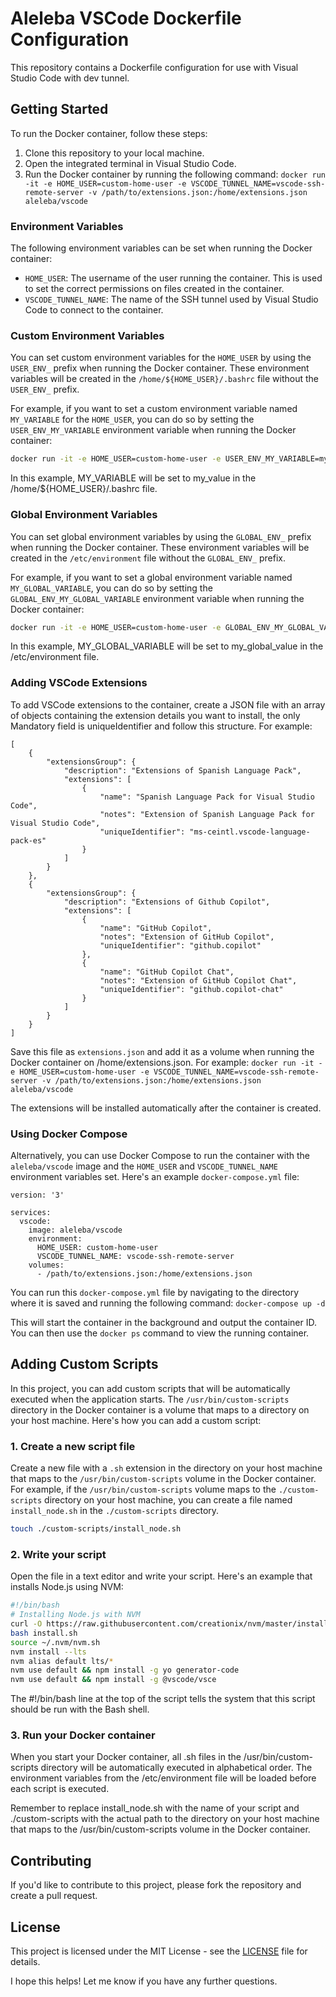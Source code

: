 # Aleleba VSCode Dockerfile Configuration

This repository contains a Dockerfile configuration for use with Visual Studio Code with dev tunnel.

## Getting Started

To run the Docker container, follow these steps:

1. Clone this repository to your local machine.
2. Open the integrated terminal in Visual Studio Code.
3. Run the Docker container by running the following command: `docker run -it -e HOME_USER=custom-home-user -e VSCODE_TUNNEL_NAME=vscode-ssh-remote-server -v /path/to/extensions.json:/home/extensions.json aleleba/vscode`

### Environment Variables

The following environment variables can be set when running the Docker container:

- `HOME_USER`: The username of the user running the container. This is used to set the correct permissions on files created in the container.
- `VSCODE_TUNNEL_NAME`: The name of the SSH tunnel used by Visual Studio Code to connect to the container.

### Custom Environment Variables

You can set custom environment variables for the `HOME_USER` by using the `USER_ENV_` prefix when running the Docker container. These environment variables will be created in the `/home/${HOME_USER}/.bashrc` file without the `USER_ENV_` prefix.

For example, if you want to set a custom environment variable named `MY_VARIABLE` for the `HOME_USER`, you can do so by setting the `USER_ENV_MY_VARIABLE` environment variable when running the Docker container:

```bash
docker run -it -e HOME_USER=custom-home-user -e USER_ENV_MY_VARIABLE=my_value -e VSCODE_TUNNEL_NAME=vscode-ssh-remote-server -v /path/to/extensions.json:/home/extensions.json aleleba/vscode
```
In this example, MY_VARIABLE will be set to my_value in the /home/${HOME_USER}/.bashrc file.

### Global Environment Variables

You can set global environment variables by using the `GLOBAL_ENV_` prefix when running the Docker container. These environment variables will be created in the `/etc/environment` file without the `GLOBAL_ENV_` prefix.

For example, if you want to set a global environment variable named `MY_GLOBAL_VARIABLE`, you can do so by setting the `GLOBAL_ENV_MY_GLOBAL_VARIABLE` environment variable when running the Docker container:

```bash
docker run -it -e HOME_USER=custom-home-user -e GLOBAL_ENV_MY_GLOBAL_VARIABLE=my_global_value -e VSCODE_TUNNEL_NAME=vscode-ssh-remote-server -v /path/to/extensions.json:/home/extensions.json aleleba/vscode
```
In this example, MY_GLOBAL_VARIABLE will be set to my_global_value in the /etc/environment file.

### Adding VSCode Extensions

To add VSCode extensions to the container, create a JSON file with an array of objects containing the extension details you want to install, the only Mandatory field is uniqueIdentifier and follow this structure. For example:
```
[
    {
        "extensionsGroup": {
            "description": "Extensions of Spanish Language Pack",
            "extensions": [
                {
                    "name": "Spanish Language Pack for Visual Studio Code",
                    "notes": "Extension of Spanish Language Pack for Visual Studio Code",
                    "uniqueIdentifier": "ms-ceintl.vscode-language-pack-es"
                }
            ]
        }
    },
    {
        "extensionsGroup": {
            "description": "Extensions of Github Copilot",
            "extensions": [
                {
                    "name": "GitHub Copilot",
                    "notes": "Extension of GitHub Copilot",
                    "uniqueIdentifier": "github.copilot"
                },
                {
                    "name": "GitHub Copilot Chat",
                    "notes": "Extension of GitHub Copilot Chat",
                    "uniqueIdentifier": "github.copilot-chat"
                }
            ]
        }
    }
]
```

Save this file as `extensions.json` and add it as a volume when running the Docker container on /home/extensions.json. For example:
`docker run -it -e HOME_USER=custom-home-user -e VSCODE_TUNNEL_NAME=vscode-ssh-remote-server -v /path/to/extensions.json:/home/extensions.json aleleba/vscode`


The extensions will be installed automatically after the container is created.

### Using Docker Compose

Alternatively, you can use Docker Compose to run the container with the `aleleba/vscode` image and the `HOME_USER` and `VSCODE_TUNNEL_NAME` environment variables set. Here's an example `docker-compose.yml` file:

```
version: '3'

services:
  vscode:
    image: aleleba/vscode
    environment:
      HOME_USER: custom-home-user
      VSCODE_TUNNEL_NAME: vscode-ssh-remote-server
    volumes:
      - /path/to/extensions.json:/home/extensions.json
```

You can run this `docker-compose.yml` file by navigating to the directory where it is saved and running the following command: `docker-compose up -d`

This will start the container in the background and output the container ID. You can then use the `docker ps` command to view the running container.

## Adding Custom Scripts

In this project, you can add custom scripts that will be automatically executed when the application starts. The `/usr/bin/custom-scripts` directory in the Docker container is a volume that maps to a directory on your host machine. Here's how you can add a custom script:

### 1. Create a new script file

Create a new file with a `.sh` extension in the directory on your host machine that maps to the `/usr/bin/custom-scripts` volume in the Docker container. For example, if the `/usr/bin/custom-scripts` volume maps to the `./custom-scripts` directory on your host machine, you can create a file named `install_node.sh` in the `./custom-scripts` directory.

```bash
touch ./custom-scripts/install_node.sh
```

### 2. Write your script

Open the file in a text editor and write your script. Here's an example that installs Node.js using NVM:

```bash
#!/bin/bash
# Installing Node.js with NVM
curl -O https://raw.githubusercontent.com/creationix/nvm/master/install.sh
bash install.sh
source ~/.nvm/nvm.sh
nvm install --lts
nvm alias default lts/*
nvm use default && npm install -g yo generator-code
nvm use default && npm install -g @vscode/vsce
```
The #!/bin/bash line at the top of the script tells the system that this script should be run with the Bash shell.

### 3. Run your Docker container
When you start your Docker container, all .sh files in the /usr/bin/custom-scripts directory will be automatically executed in alphabetical order. The environment variables from the /etc/environment file will be loaded before each script is executed.

Remember to replace install_node.sh with the name of your script and ./custom-scripts with the actual path to the directory on your host machine that maps to the /usr/bin/custom-scripts volume in the Docker container.

## Contributing

If you'd like to contribute to this project, please fork the repository and create a pull request.

## License

This project is licensed under the MIT License - see the [LICENSE](LICENSE) file for details.

I hope this helps! Let me know if you have any further questions.
